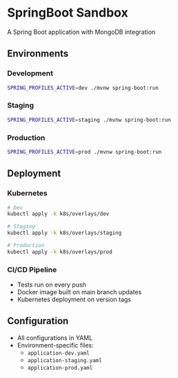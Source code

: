 # SpringBoot Sandbox

A Spring Boot application with MongoDB integration

## Environments

### Development
```bash
SPRING_PROFILES_ACTIVE=dev ./mvnw spring-boot:run
```

### Staging
```bash
SPRING_PROFILES_ACTIVE=staging ./mvnw spring-boot:run
```

### Production
```bash
SPRING_PROFILES_ACTIVE=prod ./mvnw spring-boot:run
```

## Deployment

### Kubernetes
```bash
# Dev
kubectl apply -k k8s/overlays/dev

# Staging
kubectl apply -k k8s/overlays/staging

# Production
kubectl apply -k k8s/overlays/prod
```

### CI/CD Pipeline
- Tests run on every push
- Docker image built on main branch updates
- Kubernetes deployment on version tags

## Configuration
- All configurations in YAML
- Environment-specific files:
  - `application-dev.yaml`
  - `application-staging.yaml`
  - `application-prod.yaml`
